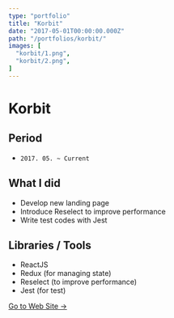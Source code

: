 ```yaml
---
type: "portfolio"
title: "Korbit"
date: "2017-05-01T00:00:00.000Z"
path: "/portfolios/korbit/"
images: [
  "korbit/1.png",
  "korbit/2.png",
]
---
```


# Korbit

## Period
- `2017. 05. ~ Current`

## What I did
- Develop new landing page
- Introduce Reselect to improve performance
- Write test codes with Jest

## Libraries / Tools
- ReactJS
- Redux (for managing state)
- Reselect (to improve performance)
- Jest (for test)

[Go to Web Site →](https://korbit.co.kr)
